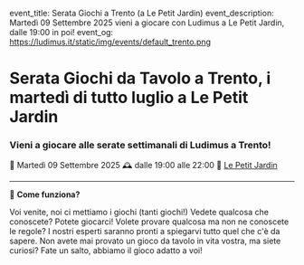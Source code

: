 event_title: Serata Giochi a Trento (a Le Petit Jardin)
event_description: Martedì 09 Settembre 2025 vieni a giocare con Ludimus a Le Petit Jardin, dalle 19:00 in poi!
event_og: https://ludimus.it/static/img/events/default_trento.png

# Serata Giochi da Tavolo a Trento, i martedì di tutto luglio a Le Petit Jardin

### Vieni a giocare alle serate settimanali di Ludimus a Trento!

📅 Martedì 09 Settembre 2025
🕰 dalle 19:00 alle 22:00
📍 [Le Petit Jardin](https://maps.app.goo.gl/KcvirXxa3RBBwL2BA)

---

🎲 **Come funziona?**

Voi venite, noi ci mettiamo i giochi (tanti giochi!)
Vedete qualcosa che conoscete? Potete giocarci!
Volete provare qualcosa ma non ne conoscete le regole? I nostri esperti saranno pronti a spiegarvi tutto quel che c'è da sapere.
Non avete mai provato un gioco da tavolo in vita vostra, ma siete curiosi? Fate un salto, abbiamo il gioco adatto a voi!